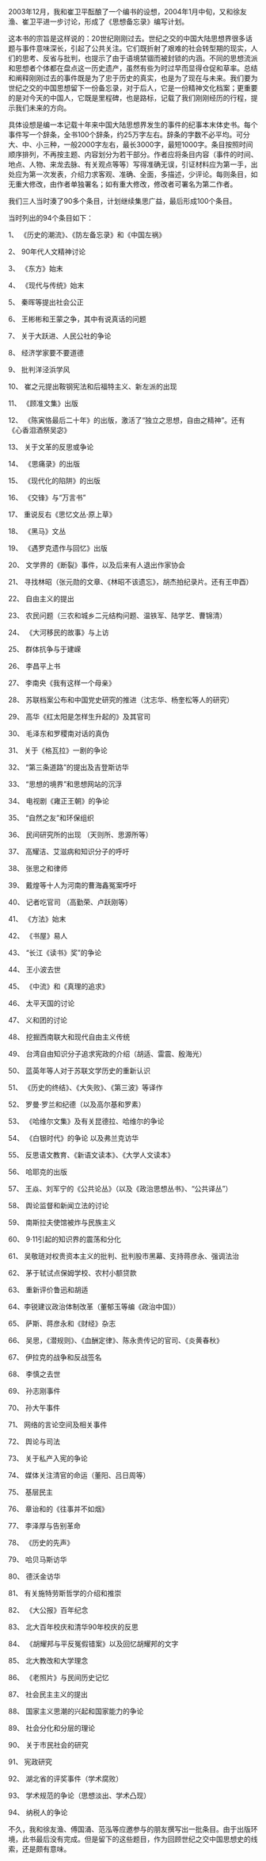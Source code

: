 2003年12月，我和崔卫平酝酿了一个编书的设想，2004年1月中旬，又和徐友渔、崔卫平进一步讨论，形成了《思想备忘录》编写计划。

这本书的宗旨是这样说的：20世纪刚刚过去。世纪之交的中国大陆思想界很多话题与事件意味深长，引起了公共关注。它们既折射了艰难的社会转型期的现实，人们的思考、反省与批判，也提示了由于语境禁锢而被封锁的内涵。不同的思想流派和思想者个体都在盘点这一历史遗产，虽然有些为时过早而显得仓促和草率。总结和阐释刚刚过去的事件既是为了忠于历史的真实，也是为了现在与未来。我们要为世纪之交的中国思想留下一份备忘录，对于后人，它是一份精神文化档案；更重要的是对今天的中国人，它既是里程碑，也是路标，记载了我们刚刚经历的行程，提示我们未来的方向。

具体设想是编一本记载十年来中国大陆思想界发生的事件的纪事本末体史书。每个事件写一个辞条，全书100个辞条，约25万字左右。辞条的字数不必平均。可分大、中、小三种，一般2000字左右，最长3000字，最短1000字。条目按照时间顺序排列，不再按主题、内容划分为若干部分。作者应将条目内容（事件的时间、地点、人物、来龙去脉、有关观点等等）写得准确无误，引证材料应为第一手，出处应为第一次发表，介绍力求客观、准确、全面，多描述，少评论。每则条目，如无重大修改，由作者单独署名；如有重大修改，修改者可署名为第二作者。

我们三人当时湊了90多个条目，计划继续集思广益，最后形成100个条目。

当时列出的94个条目如下：

1、 《历史的潮流》、《防左备忘录》和《中国左祸》

2、 90年代人文精神讨论

3、 《东方》始末

4、 《现代与传统》始末

5、 秦晖等提出社会公正

6、 王彬彬和王蒙之争，其中有说真话的问题

7、 关于大跃进、人民公社的争论

8、 经济学家要不要道德

9、 批判洋泾浜学风

10、 崔之元提出鞍钢宪法和后福特主义、新左派的出现

11、 《顾准文集》出版

12、 《陈寅恪最后二十年》的出版，激活了“独立之思想，自由之精神”。还有《心香泪酒祭吴宓》

13、 关于文革的反思或争论

14、 《思痛录》的出版

15、 《现代化的陷阱》的出版

16、 《交锋》与“万言书”

17、 重说反右《思忆文丛·原上草》

18、 《黑马》文丛

19、 《遇罗克遗作与回忆》出版

20、 文学界的《断裂》事件，以及后来有人退出作家协会

21、 寻找林昭（张元勋的文章、《林昭不该遗忘》，胡杰拍纪录片。还有王申酉）

22、 自由主义的提出

23、 农民问题（三农和城乡二元结构问题、温铁军、陆学艺、曹锦清）

24、 《大河移民的故事》与上访

25、 群体抗争与于建嵘

26、 李昌平上书

27、 李南央《我有这样一个母亲》

28、 苏联档案公布和中国党史研究的推进（沈志华、杨奎松等人的研究）

29、 高华《红太阳是怎样生升起的》及其官司

30、 毛泽东和罗稷南对话的真伪

31、 关于《格瓦拉》一剧的争论

32、 &#8220;第三条道路&#8221;的提出及吉登斯访华

33、 &#8220;思想的境界&#8221;和思想网站的沉浮

34、 电视剧《雍正王朝》的争论

35、 &#8220;自然之友”和环保组织

36、 民间研究所的出现 （天则所、思源所等）

37、 高耀洁、艾滋病和知识分子的呼吁

38、 张思之和律师

39、 戴煌等十人为河南的曹海鑫冤案呼吁

40、 记者吃官司 （高勤荣、卢跃刚等）

41、 《方法》始末

42、 《书屋》易人

43、 “长江《读书》奖”的争论

44、 王小波去世

45、 《中流》和《真理的追求》

46、 太平天国的讨论

47、 义和团的讨论

48、 挖掘西南联大和现代自由主义传统

49、 台湾自由知识分子追求宪政的介绍（胡适、雷震、殷海光）

50、 蓝英年等人对于苏联文学历史的重新认识

51、 《历史的终结》、《大失败》、《第三波》等译作

52、 罗曼·罗兰和纪德（以及高尔基和罗素）

53、 《哈维尔文集》及有关昆德拉、哈维尔的争论

54、 《白银时代》的争论 以及弗兰克访华

55、 反思语文教育、《新语文读本》、《大学人文读本》

56、 哈耶克的出版

57、 王焱、刘军宁的《公共论丛》（以及《政治思想丛书》、“公共译丛”）

58、 舆论监督和新闻立法的讨论

59、 南斯拉夫使馆被炸与民族主义

60、 9·11引起的知识界的震荡和分化

61、 吴敬琏对权贵资本主义的批判、批判股市黑幕、支持蒋彦永、强调法治

62、 茅于轼试点保姆学校、农村小额贷款

63、 重新评价鲁迅和胡适

64、李锐建议政治体制改革（董郁玉等编《政治中国》）

65、 萨斯、蒋彦永和《财经》杂志

66、 吴思，《潜规则》、《血酬定律》、陈永贵传记的官司、《炎黄春秋》

67、 伊拉克的战争和反战签名

68、 李慎之去世

69、 孙志刚事件

70、 孙大午事件

71、 网络的言论空间及相关事件

72、 舆论与司法

73、 关于私产入宪的争论

74、 媒体关注清官的命运（董阳、吕日周等）

75、 基层民主

76、 章诒和的《往事并不如烟》

77、 李泽厚与告别革命

78、 《历史的先声》

79、 哈贝马斯访华

80、 德沃金访华

81、 有关施特劳斯哲学的介绍和推崇

82、 《大公报》百年纪念

83、 北大百年校庆和清华90年校庆的反思

84、 《胡耀邦与平反冤假错案》以及回忆胡耀邦的文字

85、 北大教改和大学理念

86、 《老照片》与民间历史记忆

87、 社会民主主义的提出

88、 国家主义思潮的兴起和国家能力的争论

89、 社会分化和分层的理论

90、 关于市民社会的研究

91、 宪政研究

92、 湖北省的评奖事件（学术腐败）

93、 学术规范的争论（思想淡出、学术凸现）

94、 纳税人的争论

不久，我和徐友渔、傅国涌、范泓等应邀参与的朋友撰写出一批条目。由于出版环境，此书最后没有完成。但是留下的这些题目，作为回顾世纪之交中国思想史的线索，还是颇有意味。


